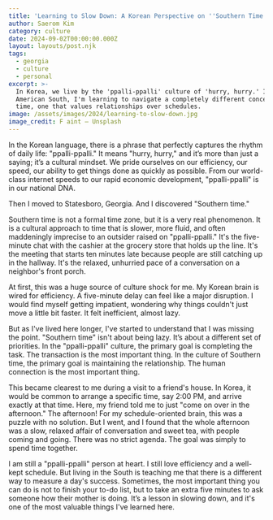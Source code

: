 ```yaml
---
title: 'Learning to Slow Down: A Korean Perspective on ''Southern Time'''
author: Saerom Kim
category: culture
date: 2024-09-02T00:00:00.000Z
layout: layouts/post.njk
tags:
  - georgia
  - culture
  - personal
excerpt: >-
  In Korea, we live by the 'ppalli-ppalli' culture of 'hurry, hurry.' In the
  American South, I'm learning to navigate a completely different concept of
  time, one that values relationships over schedules.
image: /assets/images/2024/learning-to-slow-down.jpg
image_credit: F aint — Unsplash
---
```


In the Korean language, there is a phrase that perfectly captures the rhythm of daily life: "ppalli-ppalli." It means "hurry, hurry," and it’s more than just a saying; it’s a cultural mindset. We pride ourselves on our efficiency, our speed, our ability to get things done as quickly as possible. From our world-class internet speeds to our rapid economic development, "ppalli-ppalli" is in our national DNA.

Then I moved to Statesboro, Georgia. And I discovered "Southern time."

Southern time is not a formal time zone, but it is a very real phenomenon. It is a cultural approach to time that is slower, more fluid, and often maddeningly imprecise to an outsider raised on "ppalli-ppalli." It's the five-minute chat with the cashier at the grocery store that holds up the line. It's the meeting that starts ten minutes late because people are still catching up in the hallway. It's the relaxed, unhurried pace of a conversation on a neighbor's front porch.

At first, this was a huge source of culture shock for me. My Korean brain is wired for efficiency. A five-minute delay can feel like a major disruption. I would find myself getting impatient, wondering why things couldn't just move a little bit faster. It felt inefficient, almost lazy.

But as I've lived here longer, I've started to understand that I was missing the point. "Southern time" isn't about being lazy. It’s about a different set of priorities. In the "ppalli-ppalli" culture, the primary goal is completing the task. The transaction is the most important thing. In the culture of Southern time, the primary goal is maintaining the relationship. The human connection is the most important thing.

This became clearest to me during a visit to a friend's house. In Korea, it would be common to arrange a specific time, say 2:00 PM, and arrive exactly at that time. Here, my friend told me to just "come on over in the afternoon." The afternoon! For my schedule-oriented brain, this was a puzzle with no solution. But I went, and I found that the whole afternoon was a slow, relaxed affair of conversation and sweet tea, with people coming and going. There was no strict agenda. The goal was simply to spend time together.

I am still a "ppalli-ppalli" person at heart. I still love efficiency and a well-kept schedule. But living in the South is teaching me that there is a different way to measure a day's success. Sometimes, the most important thing you can do is not to finish your to-do list, but to take an extra five minutes to ask someone how their mother is doing. It’s a lesson in slowing down, and it's one of the most valuable things I've learned here.
